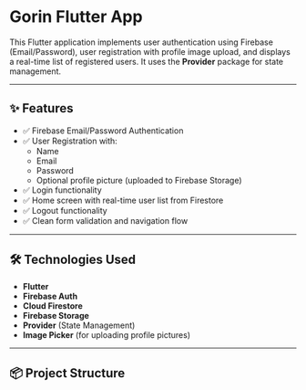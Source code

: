 # Gorin Flutter App

This Flutter application implements user authentication using Firebase (Email/Password), user registration with profile image upload, and displays a real-time list of registered users. It uses the **Provider** package for state management.

---

## ✨ Features

- ✅ Firebase Email/Password Authentication  
- ✅ User Registration with:
  - Name
  - Email
  - Password
  - Optional profile picture (uploaded to Firebase Storage)
- ✅ Login functionality
- ✅ Home screen with real-time user list from Firestore
- ✅ Logout functionality
- ✅ Clean form validation and navigation flow

---

## 🛠️ Technologies Used

- **Flutter**
- **Firebase Auth**
- **Cloud Firestore**
- **Firebase Storage**
- **Provider** (State Management)
- **Image Picker** (for uploading profile pictures)

---

## 📦 Project Structure

